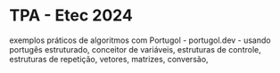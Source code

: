 # TPA - Etec 2024
exemplos práticos de algoritmos com Portugol - portugol.dev - usando portugês estruturado, conceitor de variáveis, estruturas de controle, estruturas de repetição, vetores, matrizes, conversão, 
